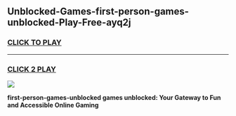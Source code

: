 
## Unblocked-Games-first-person-games-unblocked-Play-Free-ayq2j
<h3>
<a href="https://premium76.site?title=first-person-games-unblocked&ref=21A">CLICK TO PLAY</a></h3>
<hr>

<h3>
<a href="https://premium76.site?title=first-person-games-unblocked&ref=21A">CLICK 2 PLAY</a>
  
</h3>

<a href="https://premium76.site?title=first-person-games-unblocked&ref=21A"><img src="https://clearcache.store/games.png"></a>


**first-person-games-unblocked games unblocked: Your Gateway to Fun and Accessible Online Gaming**
